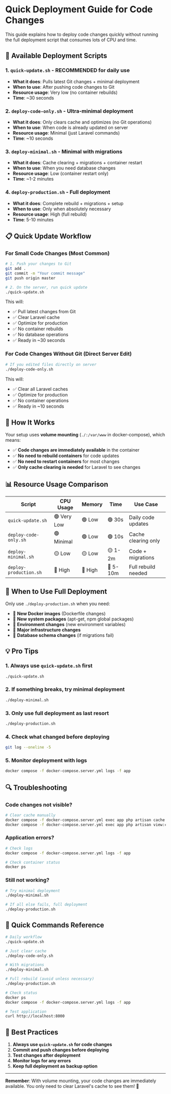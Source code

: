 # Quick Deployment Guide for Code Changes

This guide explains how to deploy code changes quickly without running the full deployment script that consumes lots of CPU and time.

## 🚀 Available Deployment Scripts

### 1. `quick-update.sh` - **RECOMMENDED for daily use**
- **What it does**: Pulls latest Git changes + minimal deployment
- **When to use**: After pushing code changes to Git
- **Resource usage**: Very low (no container rebuilds)
- **Time**: ~30 seconds

### 2. `deploy-code-only.sh` - **Ultra-minimal deployment**
- **What it does**: Only clears cache and optimizes (no Git operations)
- **When to use**: When code is already updated on server
- **Resource usage**: Minimal (just Laravel commands)
- **Time**: ~10 seconds

### 3. `deploy-minimal.sh` - **Minimal with migrations**
- **What it does**: Cache clearing + migrations + container restart
- **When to use**: When you need database changes
- **Resource usage**: Low (container restart only)
- **Time**: ~1-2 minutes

### 4. `deploy-production.sh` - **Full deployment**
- **What it does**: Complete rebuild + migrations + setup
- **When to use**: Only when absolutely necessary
- **Resource usage**: High (full rebuild)
- **Time**: 5-10 minutes

## 📋 Quick Update Workflow

### For Small Code Changes (Most Common)

```bash
# 1. Push your changes to Git
git add .
git commit -m "Your commit message"
git push origin master

# 2. On the server, run quick update
./quick-update.sh
```

This will:
- ✅ Pull latest changes from Git
- ✅ Clear Laravel cache
- ✅ Optimize for production
- ✅ No container rebuilds
- ✅ No database operations
- ✅ Ready in ~30 seconds

### For Code Changes Without Git (Direct Server Edit)

```bash
# If you edited files directly on server
./deploy-code-only.sh
```

This will:
- ✅ Clear all Laravel caches
- ✅ Optimize for production
- ✅ No container operations
- ✅ Ready in ~10 seconds

## 🔧 How It Works

Your setup uses **volume mounting** (`./:/var/www` in docker-compose), which means:

- ✅ **Code changes are immediately available** in the container
- ✅ **No need to rebuild containers** for code updates
- ✅ **No need to restart containers** for most changes
- ✅ **Only cache clearing is needed** for Laravel to see changes

## 📊 Resource Usage Comparison

| Script | CPU Usage | Memory | Time | Use Case |
|--------|-----------|---------|------|----------|
| `quick-update.sh` | 🟢 Very Low | 🟢 Low | 🟢 30s | Daily code updates |
| `deploy-code-only.sh` | 🟢 Minimal | 🟢 Low | 🟢 10s | Cache clearing only |
| `deploy-minimal.sh` | 🟡 Low | 🟡 Low | 🟡 1-2m | Code + migrations |
| `deploy-production.sh` | 🔴 High | 🔴 High | 🔴 5-10m | Full rebuild needed |

## 🚨 When to Use Full Deployment

Only use `./deploy-production.sh` when you need:

- 🔄 **New Docker images** (Dockerfile changes)
- 🔄 **New system packages** (apt-get, npm global packages)
- 🔄 **Environment changes** (new environment variables)
- 🔄 **Major infrastructure changes**
- 🔄 **Database schema changes** (if migrations fail)

## 💡 Pro Tips

### 1. **Always use `quick-update.sh` first**
```bash
./quick-update.sh
```

### 2. **If something breaks, try minimal deployment**
```bash
./deploy-minimal.sh
```

### 3. **Only use full deployment as last resort**
```bash
./deploy-production.sh
```

### 4. **Check what changed before deploying**
```bash
git log --oneline -5
```

### 5. **Monitor deployment with logs**
```bash
docker compose -f docker-compose.server.yml logs -f app
```

## 🔍 Troubleshooting

### Code changes not visible?
```bash
# Clear cache manually
docker compose -f docker-compose.server.yml exec app php artisan cache:clear
docker compose -f docker-compose.server.yml exec app php artisan view:clear
```

### Application errors?
```bash
# Check logs
docker compose -f docker-compose.server.yml logs -f app

# Check container status
docker ps
```

### Still not working?
```bash
# Try minimal deployment
./deploy-minimal.sh

# If all else fails, full deployment
./deploy-production.sh
```

## 📱 Quick Commands Reference

```bash
# Daily workflow
./quick-update.sh

# Just clear cache
./deploy-code-only.sh

# With migrations
./deploy-minimal.sh

# Full rebuild (avoid unless necessary)
./deploy-production.sh

# Check status
docker ps
docker compose -f docker-compose.server.yml logs -f app

# Test application
curl http://localhost:8000
```

## 🎯 Best Practices

1. **Always use `quick-update.sh` for code changes**
2. **Commit and push changes before deploying**
3. **Test changes after deployment**
4. **Monitor logs for any errors**
5. **Keep full deployment as backup option**

---

**Remember**: With volume mounting, your code changes are immediately available. You only need to clear Laravel's cache to see them! 🚀
